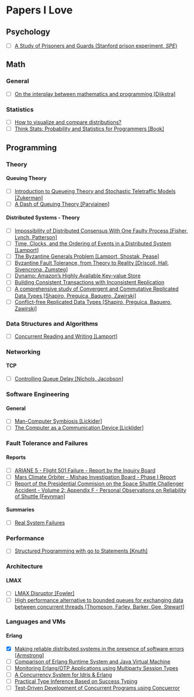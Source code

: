 # Papers I Love

## Psychology

- [ ] [A Study of Prisoners and Guards (Stanford prison experiment, *SPE*)](http://www.zimbardo.com/downloads/1973%20A%20Study%20of%20Prisoners%20and%20Guards,%20Naval%20Research%20Reviews.pdf)

## Math

### General

- [ ] [On the interplay between mathematics and programming [Dijkstra]](http://www.cs.utexas.edu/users/EWD/ewd06xx/EWD641.PDF)

### Statistics

- [ ] [How to visualize and compare distributions?](https://flowingdata.com/2012/05/15/how-to-visualize-and-compare-distributions/)
- [ ] [Think Stats: Probability and Statistics for Programmers [Book]](http://greenteapress.com/thinkstats/thinkstats.pdf)

## Programming

### Theory

#### Queuing Theory

- [ ] [Introduction to Queueing Theory and Stochastic Teletraffic Models [Zukerman]](http://arxiv.org/pdf/1307.2968.pdf)
- [ ] [A Dash of Queuing Theory [Parviainen]](http://ss15-teropa.divshot.io/)

#### Distributed Systems - Theory

- [ ] [Impossibility of Distributed Consensus With One Faulty Process [Fisher, Lynch, Patterson]](http://groups.csail.mit.edu/tds/papers/Lynch/jacm85.pdf)
- [ ] [Time, Clocks, and the Ordering of Events in a Distributed System [Lamport]](http://amturing.acm.org/p558-lamport.pdf)
- [ ] [The Byzantine Generals Problem [Lamport, Shostak, Pease]](http://research.microsoft.com/en-us/um/people/lamport/pubs/byz.pdf)
- [ ] [Byzantine Fault Tolerance, from Theory to Reality [Driscoll, Hall, Sivencrona, Zumsteg]](https://www.cs.indiana.edu/classes/p545/post/lec/fault-tolerance/Driscoll-Hall-Sivencrona-Xumsteg-03.pdf)
- [ ] [Dynamo: Amazon’s Highly Available Key-value Store](http://www.allthingsdistributed.com/2007/10/amazons_dynamo.html)
- [ ] [Building Consistent Transactions with Inconsistent Replication](http://delivery.acm.org/10.1145/2820000/2815404/p263-zhang.pdf?ip=89.75.157.114&id=2815404&acc=OA&key=4D4702B0C3E38B35%2E4D4702B0C3E38B35%2E4D4702B0C3E38B35%2ECF7AC3D0039C8615&CFID=745047049&CFTOKEN=22450389&__acm__=1452785384_94fae7896cb38250942cd2e84f121416)
- [ ] [A comprehensive study of Convergent and Commutative Replicated Data Types [Shapiro, Preguiça, Baquero, Zawirski]](http://hal.upmc.fr/inria-00555588/document)
- [ ] [Conflict-free Replicated Data Types [Shapiro, Preguica, Baquero, Zawirski]](https://hal.inria.fr/inria-00609399v1/document)

### Data Structures and Algorithms

- [ ] [Concurrent Reading and Writing [Lamport]](http://research.microsoft.com/en-us/um/people/lamport/pubs/rd-wr.pdf)

### Networking

#### TCP

- [ ] [Controlling Queue Delay [Nichols, Jacobson]](http://delivery.acm.org/10.1145/2210000/2209336/p20-nichols.pdf?ip=89.75.156.194&id=2209336&acc=OPEN&key=4D4702B0C3E38B35%2E4D4702B0C3E38B35%2E4D4702B0C3E38B35%2E6D218144511F3437&CFID=734013774&CFTOKEN=87451886&__acm__=1448721166_5aa1bff1bfe693ed3914e1449e5f25b9)

### Software Engineering

#### General

- [ ] [Man-Computer Symbiosis [Lickider]](http://groups.csail.mit.edu/medg/people/psz/Licklider.html)
- [ ] [The Computer as a Communication Device [Licklider]](http://memex.org/licklider.pdf)

### Fault Tolerance and Failures

#### Reports

- [ ] [ARIANE 5 - Flight 501 Failure - Report by the Inquiry Board](http://esamultimedia.esa.int/docs/esa-x-1819eng.pdf)
- [ ] [Mars Climate Orbiter - Mishap Investigation Board - Phase I Report](http://sunnyday.mit.edu/accidents/MCO_report.pdf)
- [ ] [Report of the Presidential Commision on the Space Shuttle Challenger Accident - Volume 2: Appendix F - Personal Observations on Reliability of Shuttle [Feynman]](http://history.nasa.gov/rogersrep/v2appf.htm)

#### Summaries

- [ ] [Real System Failures](https://c3.nasa.gov/dashlink/static/media/other/Introduction1.html)

### Performance

- [ ] [Structured Programming with go to Statements [Knuth]](http://sbel.wisc.edu/Courses/ME964/Literature/knuthProgramming1974.pdf)

### Architecture

#### LMAX

- [ ] [LMAX Disruptor [Fowler]](http://martinfowler.com/articles/lmax.html)
- [ ] [High performance alternative to bounded queues for exchanging data between concurrent threads [Thompson, Farley, Barker, Gee, Stewart]](http://lmax-exchange.github.io/disruptor/files/Disruptor-1.0.pdf)

### Languages and VMs

#### Erlang

- [x] [Making reliable distributed systems in the presence of software errors [Armstrong]](http://ftp.nsysu.edu.tw/FreeBSD/ports/distfiles/erlang/armstrong_thesis_2003.pdf)
- [ ] [Comparison of Erlang Runtime System and Java Virtual Machine](http://ds.cs.ut.ee/courses/course-files/To303nis%20Pool%20.pdf)
- [ ] [Monitoring Erlang/OTP Applications using Multiparty Session Types](http://simonjf.com/writing/msc-thesis.pdf)
- [ ] [A Concurrency System for Idris & Erlang](http://lenary.co.uk/publications/dissertation/Elliott_BSc_Dissertation.pdf)
- [ ] [Practical Type Inference Based on Success Typing](http://www.it.uu.se/research/group/hipe/dialyzer/publications/succ_types.pdf)
- [ ] [Test-Driven Development of Concurrent Programs using Concuerror](http://research.microsoft.com/en-US/people/mchri/erlang-2011.pdf)
